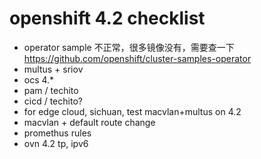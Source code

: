 # openshift 4.2  checklist

- operator sample 不正常，很多镜像没有，需要查一下  https://github.com/openshift/cluster-samples-operator
- multus + sriov
- ocs 4.*
- pam / techito
- cicd / techito?
- for edge cloud, sichuan, test macvlan+multus on 4.2
- macvlan + default route change
- promethus rules
- ovn 4.2 tp, ipv6



